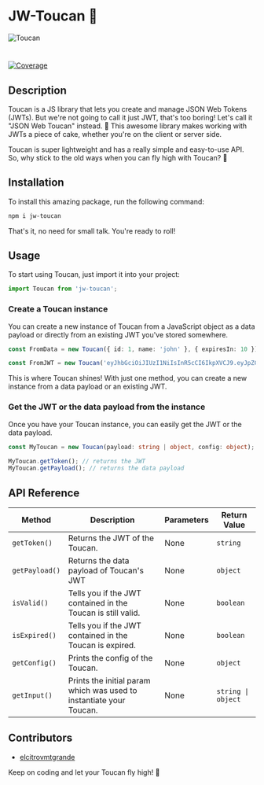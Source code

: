 # JW-Toucan 🦤
![Toucan](https://images.pexels.com/photos/15478033/pexels-photo-15478033/free-photo-of-close-up-of-a-toucan.jpeg?auto=compress&cs=tinysrgb&w=1260&h=750&dpr=2)
#

[![Coverage](https://codecov.io/gh/username/repository/branch/master/graph/badge.svg)](https://codecov.io/gh/username/repository)


## Description
Toucan is a JS library that lets you create and manage JSON Web Tokens (JWTs). But we're not going to call it just JWT, that's too boring! Let's call it "JSON Web Toucan" instead. 🤣 This awesome library makes working with JWTs a piece of cake, whether you're on the client or server side.

Toucan is super lightweight and has a really simple and easy-to-use API. So, why stick to the old ways when you can fly high with Toucan? 🤩

## Installation
To install this amazing package, run the following command:

```bash
npm i jw-toucan
```

That's it, no need for small talk. You're ready to roll!

## Usage
To start using Toucan, just import it into your project:

```typescript
import Toucan from 'jw-toucan';
```

### Create a Toucan instance
You can create a new instance of Toucan from a JavaScript object as a data payload or directly from an existing JWT you've stored somewhere.

```typescript
const FromData = new Toucan({ id: 1, name: 'john' }, { expiresIn: 10 });

const FromJWT = new Toucan('eyJhbGciOiJIUzI1NiIsInR5cCI6IkpXVCJ9.eyJpZCI6MSwibmFtZSI6ImpvaG4iLCJpYXQiOjE2OTA4NDE0NTYsImV4cCI6MTY5MDg0NTA1Nn0.4m6mk7T8z0tuW18eV3WcaGgkeZa7FVTeIIIdOfvSZGA'); 

```
This is where Toucan shines! With just one method, you can create a new instance from a data payload or an existing JWT.

### Get the JWT or the data payload from the instance
Once you have your Toucan instance, you can easily get the JWT or the data payload.

```typescript
const MyToucan = new Toucan(payload: string | object, config: object);

MyToucan.getToken(); // returns the JWT
MyToucan.getPayload(); // returns the data payload
```

## API Reference
| Method         | Description                                                         | Parameters | Return Value       |
| -------------- | ------------------------------------------------------------------- | ---------- | ------------------ |
| `getToken()`   | Returns the JWT of the Toucan.                                      | None       | `string`           |
| `getPayload()` | Returns the data payload of Toucan's JWT                            | None       | `object`           |
| `isValid()`    | Tells you if the JWT contained in the Toucan is still valid.        | None       | `boolean`          |
| `isExpired()`  | Tells you if the JWT contained in the Toucan is expired.            | None       | `boolean`          |
| `getConfig()`  | Prints the config of the Toucan.                                    | None       | `object`           |
| `getInput()`   | Prints the initial param which was used to instantiate your Toucan. | None       | `string \| object` |


## Contributors
- [elcitrovmtgrande](https://www.linkedin.com/in/victormahe)

Keep on coding and let your Toucan fly high! 🚀